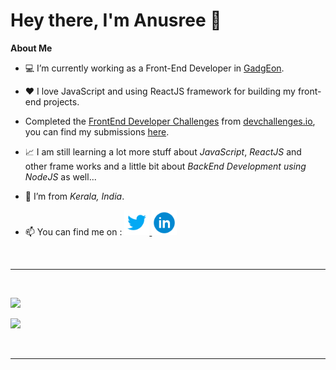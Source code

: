 # Hey there, I'm Anusree 👋

**About Me**

- 💻 I’m currently working as a Front-End Developer in [GadgEon](https://gadgeon.com/).
- ❤ I love JavaScript and using ReactJS framework for building my front-end projects.
- Completed the [FrontEnd Developer Challenges](https://devchallenges.io/paths/front-end-developer) from [devchallenges.io](https://devchallenges.io/), you can find my submissions [here](https://devchallenges.io/portfolio/anuva312).
- 📈 I am still learning a lot more stuff about _JavaScript_, _ReactJS_ and other frame works and a little bit about _BackEnd Development using NodeJS_ as well...
- 🏡 I’m from _Kerala, India_.
- 📫 You can find me on :
  <span>
  <a href="https://twitter.com/this_is_anuVA">
  <img src="https://github.com/anuva312/anuva312/blob/main/images/twitter-icon.png" alt="Twitter Logo" width="40">
  </a>
  </span>
  <span>
  <a href="https://www.linkedin.com/in/anusree-v-a-408554191/">
  <img src="https://github.com/anuva312/anuva312/blob/main/images/linkedin-icon.png" alt="LinkedIn Logo" width="40">
  </a>
  </span>

  </br>

<hr>

<br/>

![](https://github-readme-stats.vercel.app/api?username=anuva312&show_icons=true&theme=buefy)

![](https://github-readme-stats.vercel.app/api/top-langs/?username=anuva312&exclude_repo=FactOrFake,Hi-Or-Bye)

</br>
<hr>
